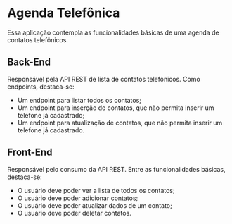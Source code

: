 # Agenda Telefônica

Essa aplicação contempla as funcionalidades básicas de uma agenda de contatos telefônicos.

## Back-End

Responsável pela API REST de lista de contatos telefônicos. Como endpoints, destaca-se:
- Um endpoint para listar todos os contatos;
- Um endpoint para inserção de contatos, que não permita inserir um telefone já cadastrado;
- Um endpoint para atualização de contatos, que não permita inserir um telefone já cadastrado.

## Front-End
Responsável pelo consumo da API REST. Entre as funcionalidades básicas, destaca-se:

- O usuário deve poder ver a lista de todos os contatos;
- O usuário deve poder adicionar contatos;
- O usuário deve poder atualizar dados de um contato;
- O usuário deve poder deletar contatos.
